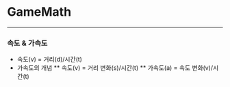 # GameMath

---
### 속도 & 가속도
* 속도(v) = 거리(d)/시간(t)
* 가속도의 개념
  ** 속도(v) = 거리 변화(s)/시간(t)
  ** 가속도(a) = 속도 변화(v)/시간(t)